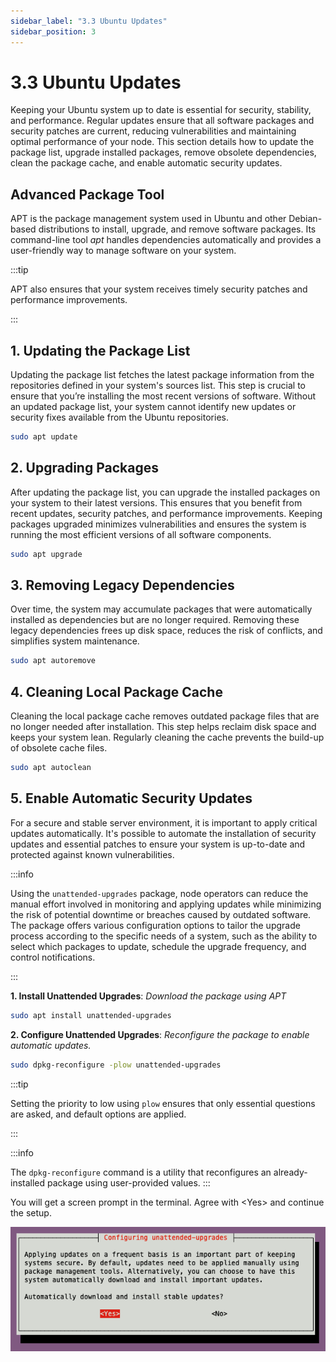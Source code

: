 ```yaml
---
sidebar_label: "3.3 Ubuntu Updates"
sidebar_position: 3
---
```


# 3.3 Ubuntu Updates

Keeping your Ubuntu system up to date is essential for security, stability, and performance. Regular updates ensure that all software packages and security patches are current, reducing vulnerabilities and maintaining optimal performance of your node. This section details how to update the package list, upgrade installed packages, remove obsolete dependencies, clean the package cache, and enable automatic security updates.

## Advanced Package Tool

APT is the package management system used in Ubuntu and other Debian-based distributions to install, upgrade, and remove software packages. Its command-line tool _apt_ handles dependencies automatically and provides a user-friendly way to manage software on your system.

:::tip

APT also ensures that your system receives timely security patches and performance improvements.

:::

## 1. Updating the Package List

Updating the package list fetches the latest package information from the repositories defined in your system's sources list. This step is crucial to ensure that you’re installing the most recent versions of software. Without an updated package list, your system cannot identify new updates or security fixes available from the Ubuntu repositories.

```sh
sudo apt update
```

## 2. Upgrading Packages

After updating the package list, you can upgrade the installed packages on your system to their latest versions. This ensures that you benefit from recent updates, security patches, and performance improvements. Keeping packages upgraded minimizes vulnerabilities and ensures the system is running the most efficient versions of all software components.

```sh
sudo apt upgrade
```

## 3. Removing Legacy Dependencies

Over time, the system may accumulate packages that were automatically installed as dependencies but are no longer required. Removing these legacy dependencies frees up disk space, reduces the risk of conflicts, and simplifies system maintenance.

```sh
sudo apt autoremove
```

## 4. Cleaning Local Package Cache

Cleaning the local package cache removes outdated package files that are no longer needed after installation. This step helps reclaim disk space and keeps your system lean. Regularly cleaning the cache prevents the build-up of obsolete cache files.

```sh
sudo apt autoclean
```

## 5. Enable Automatic Security Updates

For a secure and stable server environment, it is important to apply critical updates automatically. It's possible to automate the installation of security updates and essential patches to ensure your system is up-to-date and protected against known vulnerabilities.

:::info

Using the `unattended-upgrades` package, node operators can reduce the manual effort involved in monitoring and applying updates while minimizing the risk of potential downtime or breaches caused by outdated software. The package offers various configuration options to tailor the upgrade process according to the specific needs of a system, such as the ability to select which packages to update, schedule the upgrade frequency, and control notifications.

:::

**1. Install Unattended Upgrades**: _Download the package using APT_

```sh
sudo apt install unattended-upgrades
```

**2. Configure Unattended Upgrades**: _Reconfigure the package to enable automatic updates._

```sh
sudo dpkg-reconfigure -plow unattended-upgrades
```

:::tip

Setting the priority to low using `plow` ensures that only essential questions are asked, and default options are applied.

:::

:::info

The `dpkg-reconfigure` command is a utility that reconfigures an already-installed package using user-provided values.
:::

You will get a screen prompt in the terminal. Agree with \<Yes\> and continue the setup.

![Auto Update Screen](/img/guides/system-setup/setup-autoupdate.png)
